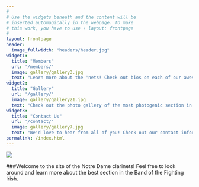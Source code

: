 ```yaml
---
#
# Use the widgets beneath and the content will be
# inserted automagically in the webpage. To make
# this work, you have to use › layout: frontpage
#
layout: frontpage
header:
  image_fullwidth: "headers/header.jpg"
widget1:
  title: "Members"
  url: '/members/'
  image: gallery/gallery3.jpg
  text: "Learn more about the 'nets! Check out bios on each of our awesome section members."
widget2:
  title: "Gallery"
  url: '/gallery/'
  image: gallery/gallery21.jpg
  text: "Check out the photo gallery of the most photogenic section in the band!"
widget3:
  title: "Contact Us"
  url: '/contact/'
  image: gallery/gallery7.jpg
  text: "We'd love to hear from all of you! Check out our contact information and useful links."
permalink: /index.html
---
```





<div class="row">
<div class="medium-8 medium-push-4 columns" markdown="1"> 
<img src="{{ site.url }}/images/gallery/gallery2.jpg">
</div><!-- /.medium-4.columns -->
<div class="medium-4 medium-pull-8 columns" markdown="1">

###Welcome to the site of the Notre Dame clarinets! Feel free to look around and learn more about the best section in the Band of the Fighting Irish. 

</div><!-- /.medium-8.columns -->
</div><!-- /.row -->


